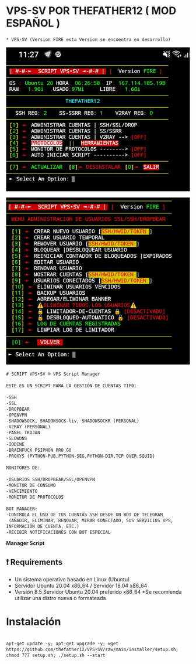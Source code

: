 # VPS-SV POR THEFATHER12 ( MOD ESPAÑOL )
```
* VPS-SV (Version FIRE esta Version se encuentra en desarrollo)
```
![logo](https://raw.githubusercontent.com/thefather12/VPS-SV/main/VPS-SV1.jpg)


![logo](https://raw.githubusercontent.com/thefather12/VPS-SV/main/VPS-SV2.jpg)


```
# SCRIPT VPS•SV ® VPS Script Manager

ESTE ES UN SCRIPT PARA LA GESTIÓN DE CUENTAS TIPO:

-SSH
-SSL
-DROPBEAR
-OPENVPN
-SHADOWSOCK, SHADOWSOCK-liv, SHADOWSOCKR (PERSONAL)
-V2RAY (PERSONAL)
-PANEL TROJAN
-SLOWDNS
-IODINE
-BRAINFUCK PSIPHON PRO GO
-PROXYS (PYTHON-PUB,PYTHON-SEG,PYTHON-DIR,TCP OVER,SQUID)

MONITORES DE:

-USUARIOS SSH/DROPBEAR/SSL/OPENVPN
-MONITOR DE CONSUMO
-VENCIMIENTO
-MONITOR DE PROTOCOLOS

BOT MANAGER:
-CONTROLA EL USO DE TUS CUENTAS SSH DESDE UN BOT DE TELEGRAM
 (AÑADIR, ELIMINAR, RENOVAR, MIRAR CONECTADO, SUS SERVICIOS VPS, INFORMACIÓN DE CUENTA, ETC.)
-RECIBIR NOTIFICACIONES CON BOT ESPECIAL

```

**Manager Script**

## :heavy_exclamation_mark: Requirements

* Un sistema operativo basado en Linux (Ubuntu)
* Servidor Ubuntu 20.04 x86_64 / Servidor 18.04 x86_64
* Versión 8.5 Servidor Ubuntu 20.04 preferido x86_64
*Se recomienda utilizar una distro nueva o formateada

# Instalación
```

apt-get update -y; apt-get upgrade -y; wget https://github.com/thefather12/VPS-SV/raw/main/installer/setup.sh; chmod 777 setup.sh; ./setup.sh --start
```

 











